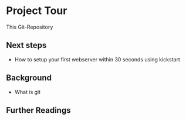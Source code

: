# Project Tour

This Git-Repository

## Next steps

- How to setup your first webserver within 30 seconds using kickstart

## Background

- What is git

## Further Readings